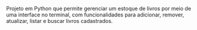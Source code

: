Projeto em Python que permite gerenciar um estoque de livros por meio de uma interface no terminal, com funcionalidades para adicionar, remover, atualizar, listar e buscar livros cadastrados.
